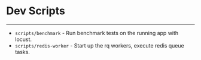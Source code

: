 # Dev Scripts
---

- `scripts/benchmark` - Run benchmark tests on the running app with locust.
- `scripts/redis-worker` - Start up the rq workers, execute redis queue tasks.